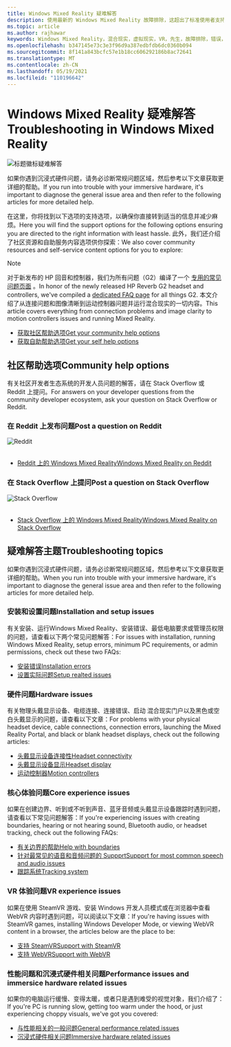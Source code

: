 ```yaml
---
title: Windows Mixed Reality 疑难解答
description: 使用最新的 Windows Mixed Reality 故障排除，这超出了标准使用者支持文档的范围。
ms.topic: article
ms.author: rajhawar
keywords: Windows Mixed Reality，混合现实，虚拟现实，VR，先生，故障排除，错误，帮助，支持
ms.openlocfilehash: b347145e73c3e3f96d9a387edbfdb6dc0360b094
ms.sourcegitcommit: 8f141a843bcfc57e1b18cc606292186b8ac72641
ms.translationtype: MT
ms.contentlocale: zh-CN
ms.lasthandoff: 05/19/2021
ms.locfileid: "110196642"
---
```

# <a name="troubleshooting-in-windows-mixed-reality"></a><span data-ttu-id="44d70-104">Windows Mixed Reality 疑难解答</span><span class="sxs-lookup"><span data-stu-id="44d70-104">Troubleshooting in Windows Mixed Reality</span></span>

![标题徽标疑难解答](images/1050px-Mixedrealityportal.png)

<span data-ttu-id="44d70-106">如果你遇到沉浸式硬件问题，请务必诊断常规问题区域，然后参考以下文章获取更详细的帮助。</span><span class="sxs-lookup"><span data-stu-id="44d70-106">If you run into trouble with your immersive hardware, it's important to diagnose the general issue area and then refer to the following articles for more detailed help.</span></span>

<span data-ttu-id="44d70-107">在这里，你将找到以下选项的支持选项，以确保你直接转到适当的信息并减少麻烦。</span><span class="sxs-lookup"><span data-stu-id="44d70-107">Here you will find the support options for the following options ensuring you are directed to the right information with least hassle.</span></span> <span data-ttu-id="44d70-108">此外，我们还介绍了社区资源和自助服务内容选项供你探索：</span><span class="sxs-lookup"><span data-stu-id="44d70-108">We also cover community resources and self-service content options for you to explore:</span></span>

>[!Note]
><span data-ttu-id="44d70-109">对于新发布的 HP 回音和控制器，我们为所有问题（G2）编译了一个 [专用的常见问题页面](reverbG2-faq.yml) 。</span><span class="sxs-lookup"><span data-stu-id="44d70-109">In honor of the newly released HP Reverb G2 headset and controllers, we've compiled a [dedicated FAQ page](reverbG2-faq.yml) for all things G2.</span></span> <span data-ttu-id="44d70-110">本文介绍了从连接问题和图像清晰到运动控制器问题并运行混合现实的一切内容。</span><span class="sxs-lookup"><span data-stu-id="44d70-110">This article covers everything from connection problems and image clarity to motion controllers issues and running Mixed Reality.</span></span>

- [<span data-ttu-id="44d70-111">获取社区帮助选项</span><span class="sxs-lookup"><span data-stu-id="44d70-111">Get your community help options</span></span>](#community-help-options)
- [<span data-ttu-id="44d70-112">获取自助帮助选项</span><span class="sxs-lookup"><span data-stu-id="44d70-112">Get your self help options</span></span>](#troubleshooting-topics)

## <a name="community-help-options"></a><span data-ttu-id="44d70-113">社区帮助选项</span><span class="sxs-lookup"><span data-stu-id="44d70-113">Community help options</span></span>

<span data-ttu-id="44d70-114">有关社区开发者生态系统的开发人员问题的解答，请在 Stack Overflow 或 Reddit 上提问。</span><span class="sxs-lookup"><span data-stu-id="44d70-114">For answers on your developer questions from the community developer ecosystem, ask your question on Stack Overflow or Reddit.</span></span>

### <a name="post-a-question-on-reddit"></a><span data-ttu-id="44d70-115">在 Reddit 上发布问题</span><span class="sxs-lookup"><span data-stu-id="44d70-115">Post a question on Reddit</span></span>
<div class='icon is-large'>
    <img alt='Reddit' src='https://docs.microsoft.com/media/logos/logo_reddit.svg'>
</div><br/>

- [<span data-ttu-id="44d70-116">Reddit 上的 Windows Mixed Reality</span><span class="sxs-lookup"><span data-stu-id="44d70-116">Windows Mixed Reality on Reddit</span></span>](https://www.reddit.com/r/WindowsMR/)

### <a name="post-a-question-on-stack-overflow"></a><span data-ttu-id="44d70-117">在 Stack Overflow 上提问</span><span class="sxs-lookup"><span data-stu-id="44d70-117">Post a question on Stack Overflow</span></span>
<div class='icon is-large'>
    <img alt='Stack Overflow' src='https://docs.microsoft.com/media/logos/logo_stackoverflow.svg'>
</div><br/>

- [<span data-ttu-id="44d70-118">Stack Overflow 上的 Windows Mixed Reality</span><span class="sxs-lookup"><span data-stu-id="44d70-118">Windows Mixed Reality on Stack Overflow</span></span>](https://stackoverflow.com/questions/tagged/windows-mixed-reality)

## <a name="troubleshooting-topics"></a><span data-ttu-id="44d70-119">疑难解答主题</span><span class="sxs-lookup"><span data-stu-id="44d70-119">Troubleshooting topics</span></span>

<span data-ttu-id="44d70-120">如果你遇到沉浸式硬件问题，请务必诊断常规问题区域，然后参考以下文章获取更详细的帮助。</span><span class="sxs-lookup"><span data-stu-id="44d70-120">When you run into trouble with your immersive hardware, it's important to diagnose the general issue area and then refer to the following articles for more detailed help.</span></span> 

### <a name="installation-and-setup-issues"></a><span data-ttu-id="44d70-121">安装和设置问题</span><span class="sxs-lookup"><span data-stu-id="44d70-121">Installation and setup issues</span></span>

<span data-ttu-id="44d70-122">有关安装、运行Windows Mixed Reality、安装错误、最低电脑要求或管理员权限的问题，请查看以下两个常见问题解答：</span><span class="sxs-lookup"><span data-stu-id="44d70-122">For issues with installation, running Windows Mixed Reality, setup errors, minimum PC requirements, or admin permissions, check out these two FAQs:</span></span>

- [<span data-ttu-id="44d70-123">安装错误</span><span class="sxs-lookup"><span data-stu-id="44d70-123">Installation errors</span></span>](installation_errors.md)
- [<span data-ttu-id="44d70-124">设置实际问题</span><span class="sxs-lookup"><span data-stu-id="44d70-124">Setup realted issues</span></span>](wmr-setup-faq.yml)

### <a name="hardware-issues"></a><span data-ttu-id="44d70-125">硬件问题</span><span class="sxs-lookup"><span data-stu-id="44d70-125">Hardware issues</span></span>

<span data-ttu-id="44d70-126">有关物理头戴显示设备、电缆连接、连接错误、启动 混合现实门户以及黑色或空白头戴显示的问题，请查看以下文章：</span><span class="sxs-lookup"><span data-stu-id="44d70-126">For problems with your physical headset device, cable connections, connection errors, launching the Mixed Reality Portal, and black or blank headset displays, check out the following articles:</span></span>

- [<span data-ttu-id="44d70-127">头戴显示设备连接性</span><span class="sxs-lookup"><span data-stu-id="44d70-127">Headset connectivity</span></span>](headset-connectivity.md)
- [<span data-ttu-id="44d70-128">头戴显示设备显示</span><span class="sxs-lookup"><span data-stu-id="44d70-128">Headset display</span></span>](headset-display.md)
- [<span data-ttu-id="44d70-129">运动控制器</span><span class="sxs-lookup"><span data-stu-id="44d70-129">Motion controllers</span></span>](motion-controller-problems.md)

### <a name="core-experience-issues"></a><span data-ttu-id="44d70-130">核心体验问题</span><span class="sxs-lookup"><span data-stu-id="44d70-130">Core experience issues</span></span>

<span data-ttu-id="44d70-131">如果在创建边界、听到或不听到声音、蓝牙音频或头戴显示设备跟踪时遇到问题，请查看以下常见问题解答：</span><span class="sxs-lookup"><span data-stu-id="44d70-131">If you're experiencing issues with creating boundaries, hearing or not hearing sound, Bluetooth audio, or headset tracking, check out the following FAQs:</span></span>

- [<span data-ttu-id="44d70-132">有关边界的帮助</span><span class="sxs-lookup"><span data-stu-id="44d70-132">Help with boundaries</span></span>](boundary-questions.md)
- [<span data-ttu-id="44d70-133">针对最常见的语音和音频问题的 Suppprt</span><span class="sxs-lookup"><span data-stu-id="44d70-133">Suppprt for most common speech and audio issues</span></span>](speech-and-audio.md)
- [<span data-ttu-id="44d70-134">跟踪系统</span><span class="sxs-lookup"><span data-stu-id="44d70-134">Tracking system</span></span>](tracking.md)

### <a name="vr-experience-issues"></a><span data-ttu-id="44d70-135">VR 体验问题</span><span class="sxs-lookup"><span data-stu-id="44d70-135">VR experience issues</span></span>

<span data-ttu-id="44d70-136">如果在使用 SteamVR 游戏、安装 Windows 开发人员模式或在浏览器中查看 WebVR 内容时遇到问题，可以阅读以下文章：</span><span class="sxs-lookup"><span data-stu-id="44d70-136">If you're having issues with SteamVR games, installing Windows Developer Mode, or viewing WebVR content in a browser, the articles below are the place to be:</span></span>

- [<span data-ttu-id="44d70-137">支持 SteamVR</span><span class="sxs-lookup"><span data-stu-id="44d70-137">Support with SteamVR</span></span>](steamvr-questions.md)
- [<span data-ttu-id="44d70-138">支持 WebVR</span><span class="sxs-lookup"><span data-stu-id="44d70-138">Support with WebVR</span></span>](webvr-questions.md)

### <a name="performance-issues-and-immersice-hardware-related-issues"></a><span data-ttu-id="44d70-139">性能问题和沉浸式硬件相关问题</span><span class="sxs-lookup"><span data-stu-id="44d70-139">Performance issues and immersice hardware related issues</span></span>

<span data-ttu-id="44d70-140">如果你的电脑运行缓慢、变得太暖，或者只是遇到难受的视觉对象，我们介绍了：</span><span class="sxs-lookup"><span data-stu-id="44d70-140">If you're PC is running slow, getting too warm under the hood, or just experiencing choppy visuals, we've got you covered:</span></span>

- [<span data-ttu-id="44d70-141">与性能相关的一般问题</span><span class="sxs-lookup"><span data-stu-id="44d70-141">General performance related issues</span></span>](performance-questions.md)
- [<span data-ttu-id="44d70-142">沉浸式硬件相关问题</span><span class="sxs-lookup"><span data-stu-id="44d70-142">Immersive hardware related issues</span></span>](other-questions.md)
